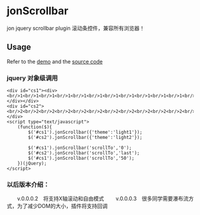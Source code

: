 jonScrollbar 
===========
jon jquery scrollbar plugin
滚动条控件，兼容所有浏览器！


Usage
-----------
Refer to the [demo](#) and the [source code](https://github.com/JonGates/jquery-jonScrollbar/tree/master/script/)

### jquery 对象级调用
	<div id="cs1"><div><br/>1<br/>1<br/>1<br/>1<br/>1<br/>1<br/>1<br/>1<br/>1<br/>1<br/>1<br/>1<br/></div></div>
	<div id="cs2"><br/>2<br/>2<br/>2<br/>2<br/>2<br/>2<br/>2<br/>2<br/>2<br/>2<br/>2<br/>2<br/></div>
	<script type="text/javascript">
		(function($){
			$('#cs1').jonScrollbar({'theme':'light1'});
			$('#cs2').jonScrollbar({'theme':'light2'});

			$('#cs1').jonScrollbar('scrollTo','0');
			$('#cs2').jonScrollbar('scrollTo','last');
			$('#cs1').jonScrollbar('scrollTo','50');
		})(jQuery);
	</script>

### 以后版本介绍：
　　v.0.0.0.2　将支持X轴滚动和自由模式
　　v.0.0.0.3　很多同学需要瀑布流方式，为了减少DOM的大小，插件将支持回调
　　
